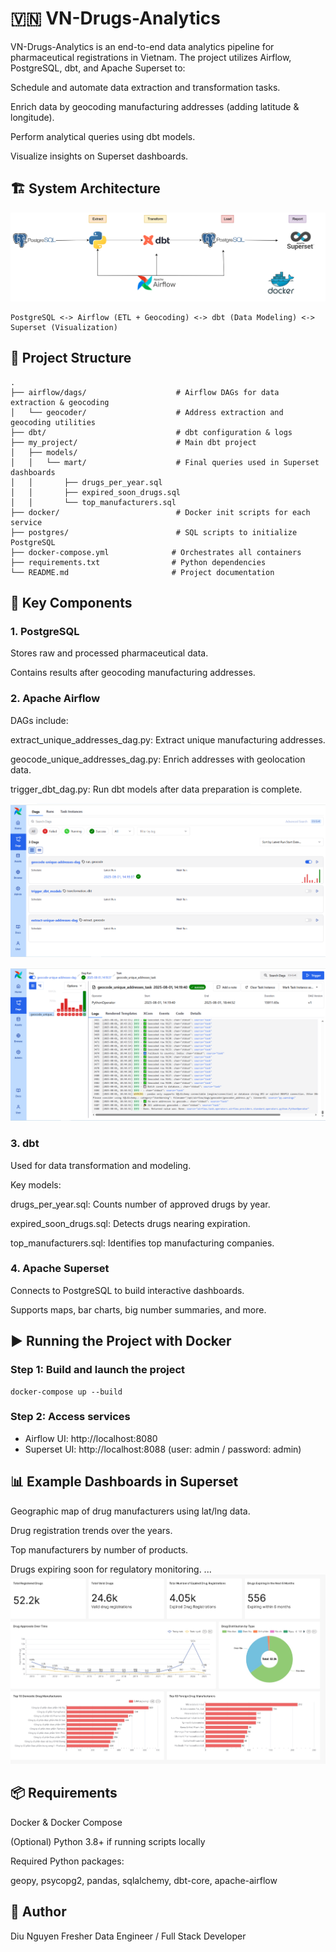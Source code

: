 # 🇻🇳 VN-Drugs-Analytics
VN-Drugs-Analytics is an end-to-end data analytics pipeline for pharmaceutical registrations in Vietnam. The project utilizes Airflow, PostgreSQL, dbt, and Apache Superset to:

Schedule and automate data extraction and transformation tasks.

Enrich data by geocoding manufacturing addresses (adding latitude & longitude).

Perform analytical queries using dbt models.

Visualize insights on Superset dashboards.

## 🏗️ System Architecture
![alt text](image.png)
```
PostgreSQL <-> Airflow (ETL + Geocoding) <-> dbt (Data Modeling) <-> Superset (Visualization)
```

## 🧱 Project Structure

```
.
├── airflow/dags/                    # Airflow DAGs for data extraction & geocoding
│   └── geocoder/                    # Address extraction and geocoding utilities
├── dbt/                             # dbt configuration & logs
├── my_project/                      # Main dbt project
│   ├── models/
│   │   └── mart/                    # Final queries used in Superset dashboards
│   │       ├── drugs_per_year.sql
│   │       ├── expired_soon_drugs.sql
│   │       └── top_manufacturers.sql
├── docker/                          # Docker init scripts for each service
├── postgres/                        # SQL scripts to initialize PostgreSQL
├── docker-compose.yml              # Orchestrates all containers
├── requirements.txt                # Python dependencies
└── README.md                       # Project documentation
```
## 🔧 Key Components
### 1. PostgreSQL
Stores raw and processed pharmaceutical data.

Contains results after geocoding manufacturing addresses.

### 2. Apache Airflow
DAGs include:

extract_unique_addresses_dag.py: Extract unique manufacturing addresses.

geocode_unique_addresses_dag.py: Enrich addresses with geolocation data.

trigger_dbt_dag.py: Run dbt models after data preparation is complete.

![alt text](image-1.png)

![alt text](image-2.png)


### 3. dbt
Used for data transformation and modeling.

Key models:

drugs_per_year.sql: Counts number of approved drugs by year.

expired_soon_drugs.sql: Detects drugs nearing expiration.

top_manufacturers.sql: Identifies top manufacturing companies.

### 4. Apache Superset
Connects to PostgreSQL to build interactive dashboards.

Supports maps, bar charts, big number summaries, and more.

## ▶️ Running the Project with Docker

### Step 1: Build and launch the project
```
docker-compose up --build
```

### Step 2: Access services
-  Airflow UI: http://localhost:8080 
-  Superset UI: http://localhost:8088 (user: admin / password: admin)

## 📊 Example Dashboards in Superset
Geographic map of drug manufacturers using lat/lng data.

Drug registration trends over the years.

Top manufacturers by number of products.

Drugs expiring soon for regulatory monitoring.
...
![alt text](vn-drugs-analytics-copy-2025-08-02T09-59-53.046Z.jpg)

## 📦 Requirements
Docker & Docker Compose

(Optional) Python 3.8+ if running scripts locally

Required Python packages:

geopy, psycopg2, pandas, sqlalchemy, dbt-core, apache-airflow

## 👤 Author
Diu Nguyen
Fresher Data Engineer / Full Stack Developer


